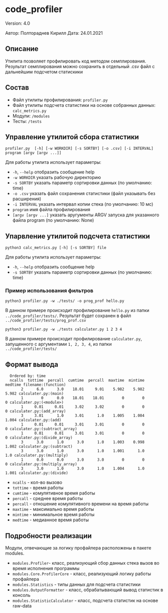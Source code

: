 # code_profiler
Version: 4.0

Автор: Полтораднев Кирилл
Дата: 24.01.2021

## Описание
Утилита позволяет профилировать код методом семплирования. Результат семплирования можно сохранить в отдельный .csv файл с дальнейшим подсчетом статискики

## Состав
* Файл утилиты профилирования: `profiler.py`
* Файл утилиты подсчета статистики на основе собранных данных: `calc_metrics.py`
* Модули: `/modules`
* Тесты: `/tests`

## Управление утилитой сбора статистики
`profiler.py  [-h] [-w WORKDIR] [-s SORTBY] [-o .csv] [-i INTERVAL] program [argv [argv ...]]`

Для работы утилита использует параметры:

* `-h`, `--help` отобразить сообщение help
* `-w WORKDIR` указать рабочую директорию
* `-s SORTBY` указать параметр сортировки данных (по умолчанию: time)
* `-o .csv` указать файл сохранения статистики (файл указывать без расширения)
* `-i INTERVAL` указать интервал копии стека (по умолчанию: 10 мс)
* `program` имя файла профилирования
* `[argv [argv ...]` указать аругументы ARGV запуска для указанного файла program (по умолчанию: None)

## Упарвление утилитой подсчета статистики
```python3 calc_metrics.py [-h] [-s SORTBY] file```

Для работы утилита использует параметры:

* `-h`, `--help` отобразить сообщение help
* `-s SORTBY` указать параметр сортировки данных (по умолчанию: time)


### Пример использования фильтров
```python3 profiler.py -w ./tests/ -o prog_prof hello.py```

В данном примере происходит профилирование `hello.py` из папки `../code_profiler/tests/`. Результат будет сохранен в файл `../code_profiler/tests/prog_prof.csv`

`python3 profiler.py -w ./tests calculater.py 1 2 3 4`

В данном примере происходит профилирование `calculater.py`, запущенного с аргументами `1, 2, 3, 4`, из папки `../code_profiler/tests/`


## Формат вывода
```  
  Ordered by: time
  ncalls  tottime  percall  cumtime  percall  maxtime  mintime  medtime filename:(function) 
       2      6.0      3.0    18.01     9.01    5.982    5.982    5.982 calculater.py:(main)
       1        0      0.0    18.01    18.01        0        0        0 calculater.py:(<module>)
       1     0.01     0.01     3.02     3.02        0        0        0 calculater.py:(add_array)
       3     3.01      1.0     3.01      1.0    1.005    1.004    1.004 calculater.py:(add)
       1     0.01     0.01     3.01     3.01        0        0        0 calculater.py:(subtract_array)
       1     0.01     0.01     3.01     3.01        0        0        0 calculater.py:(divide_array)
       3      3.0      1.0      3.0      1.0    1.003    0.998    1.002 calculater.py:(subtract)
       3      3.0      1.0      3.0      1.0    1.001      1.0      1.0 calculater.py:(multiply)
       1      0.0      0.0      3.0      3.0        0        0        0 calculater.py:(multiply_array)
       3      3.0      1.0      3.0      1.0    1.004      1.0    1.001 calculater.py:(divide)
```

* `ncalls` - кол-во вызово
* `tottime` - время работы
* `cumtime` - комулятивное время работы
* `percall` - среднее время работы
* `percall` - отношение комулятивного времени на время работы
* `maxtime` - максимально время работы
* `mintime` - минимальное время работы
* `medtime` - медианное время работы

## Подробности реализации
Модули, отвечающие за логику профайлера расположены в пакете modules. 
* `modules.Profiler`- класс, реализующий сбор данных стека вызов во время исполнения программы
* `modules.Core.ProfilerCore` - класс, реализующий логику работы профайлера
* `modules.Statistics` - типы данных для подсчета статистики
* `modules.OutputFormatter` - класс, обрабатывающий вывод статистик в консоль
* `modules.StatisticCalculator` - класс, подсчета статистик на основе raw-data

